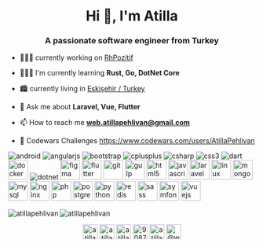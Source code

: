 
<h1 align="center">Hi 👋, I'm Atilla</h1>
<h3 align="center">A passionate software engineer from Turkey</h3>

- 👨🏻‍💻 currently working on [RhPozitif](https://rhpozitif.com/)

- 🙇🏻‍♂️ I'm currently learning **Rust, Go, DotNet Core**

- 🏙 currently living in [Eskişehir / Turkey](https://goo.gl/maps/rwvhpVpm44zPFbmm8)

- 💬 Ask me about **Laravel, Vue, Flutter**

- 📫 How to reach me **web.atillapehlivan@gmail.com**

- 👊 Codewars Challenges https://www.codewars.com/users/AtillaPehlivan

<p align="left"><img src="https://img.shields.io/badge/Android-3DDC84?style=for-the-badge&logo=android&logoColor=white" alt="android"/> <img src="https://img.shields.io/badge/AngularJS-E23237?style=for-the-badge&logo=angularjs&logoColor=white" alt="angularjs"/> <img src="https://img.shields.io/badge/Bootstrap-563D7C?style=for-the-badge&logo=bootstrap&logoColor=white" alt="bootstrap"/> <img src="https://img.shields.io/badge/C%2B%2B-00599C?style=for-the-badge&logo=c%2B%2B&logoColor=white" alt="cplusplus"/> <img src="https://img.shields.io/badge/C%23-239120?style=for-the-badge&logo=c-sharp&logoColor=white" alt="csharp"/> <img src="https://img.shields.io/badge/CSS-239120?&style=for-the-badge&logo=css3&logoColor=white" alt="css3"/> <img src="https://img.shields.io/badge/Dart-0175C2?style=for-the-badge&logo=dart&logoColor=white" alt="dart"/> <img src="https://devicons.github.io/devicon/devicon.git/icons/docker/docker-original-wordmark.svg" alt="docker" width="40" height="40"/> <img src="https://img.shields.io/badge/Tailwind_CSS-38B2AC?style=for-the-badge&logo=tailwind-css&logoColor=white" alt="dotnet" /> <img src="https://www.vectorlogo.zone/logos/figma/figma-icon.svg" alt="figma" width="40" height="40"/> <img src="https://www.vectorlogo.zone/logos/flutterio/flutterio-icon.svg" alt="flutter" width="40" height="40"/> <img src="https://www.vectorlogo.zone/logos/git-scm/git-scm-icon.svg" alt="git" width="40" height="40"/> <img src="https://devicons.github.io/devicon/devicon.git/icons/gulp/gulp-plain.svg" alt="gulp" width="40" height="40"/> <img src="https://devicons.github.io/devicon/devicon.git/icons/html5/html5-original-wordmark.svg" alt="html5" width="40" height="40"/> <img src="https://devicons.github.io/devicon/devicon.git/icons/javascript/javascript-original.svg" alt="javascript" width="40" height="40"/> <img src="https://devicons.github.io/devicon/devicon.git/icons/laravel/laravel-plain-wordmark.svg" alt="laravel" width="40" height="40"/> <img src="https://devicons.github.io/devicon/devicon.git/icons/linux/linux-original.svg" alt="linux" width="40" height="40"/> <img src="https://devicons.github.io/devicon/devicon.git/icons/mongodb/mongodb-original-wordmark.svg" alt="mongodb" width="40" height="40"/> <img src="https://devicons.github.io/devicon/devicon.git/icons/mysql/mysql-original-wordmark.svg" alt="mysql" width="40" height="40"/> <img src="https://devicons.github.io/devicon/devicon.git/icons/nginx/nginx-original.svg" alt="nginx" width="40" height="40"/> <img src="https://devicons.github.io/devicon/devicon.git/icons/php/php-original.svg" alt="php" width="40" height="40"/> <img src="https://devicons.github.io/devicon/devicon.git/icons/postgresql/postgresql-original-wordmark.svg" alt="postgresql" width="40" height="40"/> <img src="https://devicons.github.io/devicon/devicon.git/icons/python/python-original.svg" alt="python" width="40" height="40"/> <img src="https://devicons.github.io/devicon/devicon.git/icons/redis/redis-original-wordmark.svg" alt="redis" width="40" height="40"/> <img src="https://devicons.github.io/devicon/devicon.git/icons/sass/sass-original.svg" alt="sass" width="40" height="40"/> <img src="https://symfony.com/logos/symfony_black_03.svg" alt="symfony" width="40" height="40"/> <img src="https://devicons.github.io/devicon/devicon.git/icons/vuejs/vuejs-original-wordmark.svg" alt="vuejs" width="40" height="40"/></p><img align="left" src="https://github-readme-stats.vercel.app/api/top-langs/?username=atillapehlivan&layout=compact&hide=html" alt="atillapehlivan" />

<img align="center" src="https://github-readme-stats.vercel.app/api?username=atillapehlivan&show_icons=true" alt="atillapehlivan" />

<p align="center">
<a href="https://codepen.io/atilla_pehlivan" target="blank"><img align="center" src="https://cdn.jsdelivr.net/npm/simple-icons@3.0.1/icons/codepen.svg" alt="atilla_pehlivan" height="30" width="30" /></a>
<a href="https://twitter.com/atilla_phlvn" target="blank"><img align="center" src="https://cdn.jsdelivr.net/npm/simple-icons@3.0.1/icons/twitter.svg" alt="atilla_phlvn" height="30" width="30" /></a>
<a href="https://linkedin.com/in/atilla-pehlivan" target="blank"><img align="center" src="https://cdn.jsdelivr.net/npm/simple-icons@3.0.1/icons/linkedin.svg" alt="atilla-pehlivan" height="30" width="30" /></a>
<a href="https://stackoverflow.com/users/9087919" target="blank"><img align="center" src="https://cdn.jsdelivr.net/npm/simple-icons@3.0.1/icons/stackoverflow.svg" alt="9087919" height="30" width="30" /></a>
<a href="https://instagram.com/atilla59" target="blank"><img align="center" src="https://cdn.jsdelivr.net/npm/simple-icons@3.0.1/icons/instagram.svg" alt="atilla59" height="30" width="30" /></a>
<a href="https://medium.com/@web.atillapehlivan" target="blank"><img align="center" src="https://cdn.jsdelivr.net/npm/simple-icons@3.0.1/icons/medium.svg" alt="@web.atillapehlivan" height="30" width="30" /></a>
</p>
